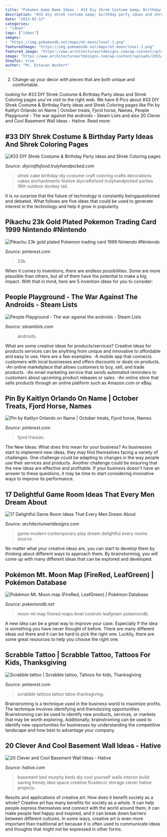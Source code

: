 ```yaml
---
title: "Pokemon Game Name Ideas : #33 Diy Shrek Costume &amp; Birthday Party Ideas And Shrek Coloring Pages"
description: "#33 diy shrek costume &amp; birthday party ideas and shrek coloring pages"
date: "2023-02-13"
categories:
- "ideas"
tags: ["ideas"]
images:
- "https://img.pokemondb.net/maps/mt-moon/level-1.png"
featuredImage: "https://img.pokemondb.net/maps/mt-moon/level-1.png"
featured_image: "https://www.architectureartdesigns.com/wp-content/uploads/2015/10/129-630x419.jpg"
image: "https://www.architectureartdesigns.com/wp-content/uploads/2015/10/129-630x419.jpg"
ShowToc: true
author: "Mr. Estevan Wuckert"
---
```



2. Change up your decor with pieces that are both unique and comfortable.

	

		
looking for #33 DIY Shrek Costume &amp; Birthday Party ideas and Shrek Coloring pages you've visit to the right web. We have 8 Pics about #33 DIY Shrek Costume &amp; Birthday Party ideas and Shrek Coloring pages like Pin by Kaitlyn Orlando on Name | October treats, Fjord horse, Names, People Playground - The war against the androids - Steam Lists and also 20 Clever and Cool Basement Wall Ideas - Hative. Read more:
		
    
## #33 DIY Shrek Costume &amp; Birthday Party Ideas And Shrek Coloring Pages

<img loading=lazy src="https://diycraftsfood.trulyhandpicked.com/wp-content/uploads/2016/07/Shrek-Party-Idea_ce.jpg" onerror="this.onerror=null;this.src='https://tse3.mm.bing.net/th?id=OIP.faPV56EicJDY4u4JxAbqfgHaJ3&amp;pid=15.1';" alt="#33 DIY Shrek Costume &amp; Birthday Party ideas and Shrek Coloring pages">

_Source: diycraftsfood.trulyhandpicked.com_

>shrek cake birthday diy costume craft coloring crafts decorations cakes enchantments festive diycraftsfood trulyhandpicked parties 19th outdoor donkey tail. 

	

It is no surprise that the future of technology is constantly beingquestioned and debated. What follows are five ideas that could be used to generate interest in the technology and help it grow in popularity.

    
## Pikachu 23k Gold Plated Pokemon Trading Card 1999 Nintendo #Nintendo

<img loading=lazy src="https://i.pinimg.com/736x/c7/fc/e5/c7fce5487ea90183a8eb900733dc3219.jpg" onerror="this.onerror=null;this.src='https://tse3.mm.bing.net/th?id=OIP.4sHepTRfNNPXgYUaghB-MwHaJ3&amp;pid=15.1';" alt="Pikachu 23k gold plated Pokemon trading card 1999 Nintendo #Nintendo">

_Source: pinterest.com_

>23k. 

	

When it comes to inventions, there are endless possibilities. Some are more plausible than others, but all of them have the potential to make a big impact. With that in mind, here are 5 invention ideas for you to consider: 

    
## People Playground - The War Against The Androids - Steam Lists

<img loading=lazy src="https://steamlists.com/wp-content/uploads/2020/12/people-playground-the-war-against-the-androids-3-steamlists-com-der2rd-e1609107712576.jpg" onerror="this.onerror=null;this.src='https://tse1.mm.bing.net/th?id=OIP.VjDcMsrOsdxXEYjFeUvHrAHaEB&amp;pid=15.1';" alt="People Playground - The war against the androids - Steam Lists">

_Source: steamlists.com_

>androids. 

	

What are some creative ideas for products/services?
Creative ideas for products services can be anything from unique and innovative to affordable and easy to use. Here are a few examples: 
-A mobile app that connects customers with local businesses and offers discounts or deals on products. 
-An online marketplace that allows customers to buy, sell, and trade products. 
-An email marketing service that sends automated reminders to customers about upcoming product releases or sales. 
-An online store that sells products through an online platform such as Amazon.com or eBay.

    
## Pin By Kaitlyn Orlando On Name | October Treats, Fjord Horse, Names

<img loading=lazy src="https://i.pinimg.com/736x/25/80/7e/25807ed877fd485c28398bf5133440bf.jpg" onerror="this.onerror=null;this.src='https://tse2.mm.bing.net/th?id=OIP.NBLZY_Ufn1RG4kozDyHoaQHaJ3&amp;pid=15.1';" alt="Pin by Kaitlyn Orlando on Name | October treats, Fjord horse, Names">

_Source: pinterest.com_

>fjord friesian. 

	

The New Ideas: What does this mean for your business?
As businesses start to implement new ideas, they may find themselves facing a variety of challenges. One challenge could be adapting to changes in the way people use their services and products. Another challenge could be ensuring that the new ideas are effective and profitable. If your business doesn't have an answer to these questions, it may be time to start considering innovative ways to improve its performance.

    
## 17 Delightful Game Room Ideas That Every Men Dream About

<img loading=lazy src="https://www.architectureartdesigns.com/wp-content/uploads/2015/10/129-630x419.jpg" onerror="this.onerror=null;this.src='https://tse3.mm.bing.net/th?id=OIP.BLF-YqKTJONL4BpeI4EqLAHaE7&amp;pid=15.1';" alt="17 Delightful Game Room Ideas That Every Men Dream About">

_Source: architectureartdesigns.com_

>game modern contemporary play dream delightful every rooms source. 

	

No matter what your creative ideas are, you can start to develop them by thinking about different ways to approach them. By brainstorming, you will come up with many different ideas that can be explored and developed.

    
## Pokémon Mt. Moon Map (FireRed, LeafGreen) | Pokémon Database

<img loading=lazy src="https://img.pokemondb.net/maps/mt-moon/level-1.png" onerror="this.onerror=null;this.src='https://tse1.mm.bing.net/th?id=OIP.MhQqUUTcteSxmudQYhFIzgHaGH&amp;pid=15.1';" alt="Pokémon Mt. Moon map (FireRed, LeafGreen) | Pokémon Database">

_Source: pokemondb.net_

>moon mt map firered maps level controls leafgreen pokemondb. 

	

A new idea can be a great way to improve your case. Especially if the idea is something you have never thought of before. There are many different ideas out there and it can be hard to pick the right one. Luckily, there are some great resources to help you choose the right one.

    
## Scrabble Tattoo | Scrabble Tattoo, Tattoos For Kids, Thanksgiving

<img loading=lazy src="https://i.pinimg.com/736x/43/4e/c9/434ec97cf1073262d99263f4465ddd6e--baby-quotes-scrabble.jpg" onerror="this.onerror=null;this.src='https://tse2.mm.bing.net/th?id=OIP.m1YPkiJAUV1BYttW3xmrCgHaJ3&amp;pid=15.1';" alt="Scrabble tattoo | Scrabble tattoo, Tattoos for kids, Thanksgiving">

_Source: pinterest.com_

>scrabble tattoos tattoo tatoo thanksgiving. 

	

Brainstroming is a technique used in the business world to maximize profits. The technique involves identifying and thenutsizing opportunities. Brainstroming can be used to identify new products, services, or markets that may be worth exploring. Additionally, brainstroming can be used to identify new opportunities for businesses by understanding the competitive landscape and how best to advantage your company.

    
## 20 Clever And Cool Basement Wall Ideas - Hative

<img loading=lazy src="https://hative.com/wp-content/uploads/2014/05/basement-wall-ideas/18-creative-wall-idea.jpg" onerror="this.onerror=null;this.src='https://tse3.mm.bing.net/th?id=OIP._GiJSWBUK9Qs7CE_OrB2hQHaLH&amp;pid=15.1';" alt="20 Clever and Cool Basement Wall Ideas - Hative">

_Source: hative.com_

>basement bed murphy beds diy cool yourself walls interior build saving trendy idea space creative fluxdecor storage clever hative projects. 

	

Results and applications of creative art: How does it benefit society as a whole?
Creative art has many benefits for society as a whole. It can help people express themselves and connect with the world around them, it can make people feel happy and inspired, and it can break down barriers between different cultures. In some ways, creative art is even more important than traditional art because it is often used to communicate ideas and thoughts that might not be expressed in other forms.

